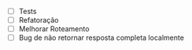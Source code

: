 - [ ] Tests
- [ ] Refatoração
- [ ] Melhorar Roteamento
- [ ] Bug de não retornar resposta completa localmente
